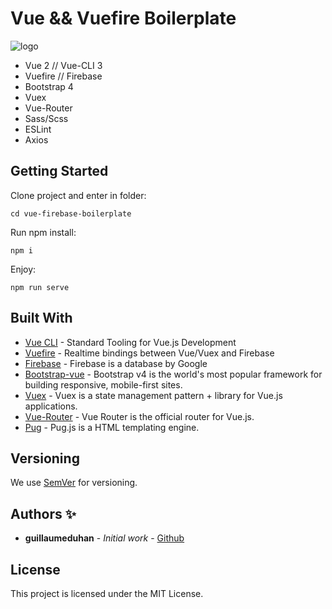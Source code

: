 # Vue && Vuefire Boilerplate

![logo](https://myhappyagency.com/blog/wp-content/uploads/2020/01/vfxb.png)

- Vue 2 // Vue-CLI 3
- Vuefire // Firebase
- Bootstrap 4
- Vuex
- Vue-Router
- Sass/Scss
- ESLint
- Axios

## Getting Started

Clone project and enter in folder:

```
cd vue-firebase-boilerplate
```

Run npm install:

```
npm i
```
Enjoy:

```
npm run serve
```

## Built With

* [Vue CLI](https://cli.vuejs.org/) - Standard Tooling for Vue.js Development
* [Vuefire](https://github.com/vuejs/vuefire) - Realtime bindings between Vue/Vuex and Firebase
* [Firebase](https://firebase.google.com/) - Firebase is a database by Google
* [Bootstrap-vue](https://bootstrap-vue.js.org/) - Bootstrap v4 is the world's most popular framework for building responsive, mobile-first sites.
* [Vuex](https://vuex.vuejs.org/) - Vuex is a state management pattern + library for Vue.js applications.
* [Vue-Router](https://router.vuejs.org/) - Vue Router is the official router for Vue.js.
* [Pug](https://pugjs.org/api/getting-started.html) - Pug.js is a HTML templating engine.

## Versioning

We use [SemVer](http://semver.org/) for versioning.

## Authors ✨

* **guillaumeduhan** - *Initial work* - [Github](https://github.com/guillaumeduhan)

## License

This project is licensed under the MIT License.

